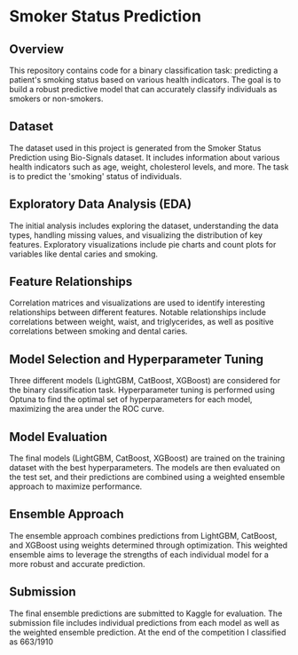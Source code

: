 # Smoker Status Prediction
## Overview
This repository contains code for a binary classification task: predicting a patient's smoking status based on various health indicators. The goal is to build a robust predictive model that can accurately classify individuals as smokers or non-smokers.

## Dataset
The dataset used in this project is generated from the Smoker Status Prediction using Bio-Signals dataset. It includes information about various health indicators such as age, weight, cholesterol levels, and more. The task is to predict the 'smoking' status of individuals.

## Exploratory Data Analysis (EDA)
The initial analysis includes exploring the dataset, understanding the data types, handling missing values, and visualizing the distribution of key features. Exploratory visualizations include pie charts and count plots for variables like dental caries and smoking.

## Feature Relationships
Correlation matrices and visualizations are used to identify interesting relationships between different features. Notable relationships include correlations between weight, waist, and triglycerides, as well as positive correlations between smoking and dental caries.

## Model Selection and Hyperparameter Tuning
Three different models (LightGBM, CatBoost, XGBoost) are considered for the binary classification task. Hyperparameter tuning is performed using Optuna to find the optimal set of hyperparameters for each model, maximizing the area under the ROC curve.

## Model Evaluation
The final models (LightGBM, CatBoost, XGBoost) are trained on the training dataset with the best hyperparameters. The models are then evaluated on the test set, and their predictions are combined using a weighted ensemble approach to maximize performance.

## Ensemble Approach
The ensemble approach combines predictions from LightGBM, CatBoost, and XGBoost using weights determined through optimization. This weighted ensemble aims to leverage the strengths of each individual model for a more robust and accurate prediction.

## Submission
The final ensemble predictions are submitted to Kaggle for evaluation. The submission file includes individual predictions from each model as well as the weighted ensemble prediction. At the end of the competition I classified as 663/1910
